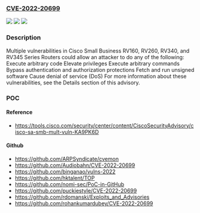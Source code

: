 ### [CVE-2022-20699](https://cve.mitre.org/cgi-bin/cvename.cgi?name=CVE-2022-20699)
![](https://img.shields.io/static/v1?label=Product&message=Cisco%20Small%20Business%20RV%20Series%20Router%20Firmware%20&color=blue)
![](https://img.shields.io/static/v1?label=Version&message=n%2Fa&color=blue)
![](https://img.shields.io/static/v1?label=Vulnerability&message=CWE-121&color=brighgreen)

### Description

Multiple vulnerabilities in Cisco Small Business RV160, RV260, RV340, and RV345 Series Routers could allow an attacker to do any of the following: Execute arbitrary code Elevate privileges Execute arbitrary commands Bypass authentication and authorization protections Fetch and run unsigned software Cause denial of service (DoS) For more information about these vulnerabilities, see the Details section of this advisory.

### POC

#### Reference
- https://tools.cisco.com/security/center/content/CiscoSecurityAdvisory/cisco-sa-smb-mult-vuln-KA9PK6D

#### Github
- https://github.com/ARPSyndicate/cvemon
- https://github.com/Audiobahn/CVE-2022-20699
- https://github.com/binganao/vulns-2022
- https://github.com/hktalent/TOP
- https://github.com/nomi-sec/PoC-in-GitHub
- https://github.com/puckiestyle/CVE-2022-20699
- https://github.com/rdomanski/Exploits_and_Advisories
- https://github.com/rohankumardubey/CVE-2022-20699


